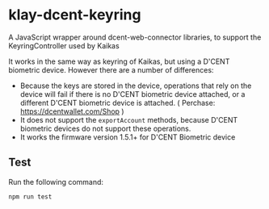 # klay-dcent-keyring
A JavaScript wrapper around dcent-web-connector libraries, to support the KeyringController used by Kaikas

It works in the same way as keyring of Kaikas, but using a D'CENT biometric device. However there are a number of differences:

- Because the keys are stored in the device, operations that rely on the device will fail if there is no D'CENT biometric device attached, or a different D'CENT biometric device is attached. ( Perchase: https://dcentwallet.com/Shop )
- It does not support the `exportAccount` methods, because D'CENT biometric devices do not support these operations.
- It works the firmware version 1.5.1+ for D'CENT Biometric device

## Test 
Run the following command:
```
npm run test
```
